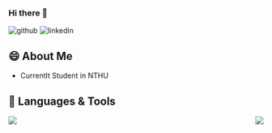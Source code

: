 ### Hi there 👋

![github](https://img.shields.io/badge/GitHub-000000?style=for-the-badge&logo=GitHub&logoColor=white)
![linkedin](https://img.shields.io/badge/LinkedIn-000000?style=for-the-badge&logo=LinkedIn&logoColor=white)


## **😄 About Me**

+ Currentlt Student in NTHU

## **🔭 Languages & Tools**

<img align="left" src="https://github-readme-stats.vercel.app/api?username=jimmylin0979&show_icons=true">
<img align="right" src="https://github-readme-stats.vercel.app/api/top-langs/?username=jimmylin0979&layout=compact&show_icons=true">



<!--
**jimmylin0979/jimmylin0979** is a ✨ _special_ ✨ repository because its `README.md` (this file) appears on your GitHub profile.

Here are some ideas to get you started:

- 🔭 I’m currently working on ...
- 🌱 I’m currently learning ...
- 👯 I’m looking to collaborate on ...
- 🤔 I’m looking for help with ...
- 💬 Ask me about ...
- 📫 How to reach me: ...
- 😄 Pronouns: ...
- ⚡ Fun fact: ...
-->
